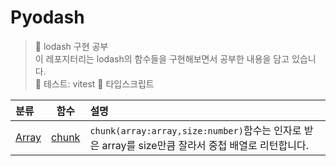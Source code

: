 # Pyodash

> 👟 lodash 구현 공부<br/>
> 이 레포지터리는 lodash의 함수들을 구현해보면서 공부한 내용을 담고 있습니다.<br/>
> 🧪 테스트: vitest
> 🐥 타입스크립트


|분류|함수|설명|
|:---|:----:|:----|
|[Array](https://github.com/Pyotato/Pyodash/tree/main/Array)|[chunk](https://github.com/Pyotato/Pyodash/tree/main/Array/chunk)|`chunk(array:array,size:number)`함수는 인자로 받은 array를 size만큼 잘라서 중첩 배열로 리턴합니다.|
